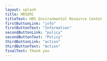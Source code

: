 ```yaml
---
layout: splash
title: HRSERC
titleText: HRS Environmental Resource Center
firstButtonLink: "info"
firstButtonText: "Information"
secondButtonLink: "policy"
secondButtonText: "Policy"
thirdButtonLink: "action"
thirdButtonText: "Action"
finalText: Thank you
---
```

